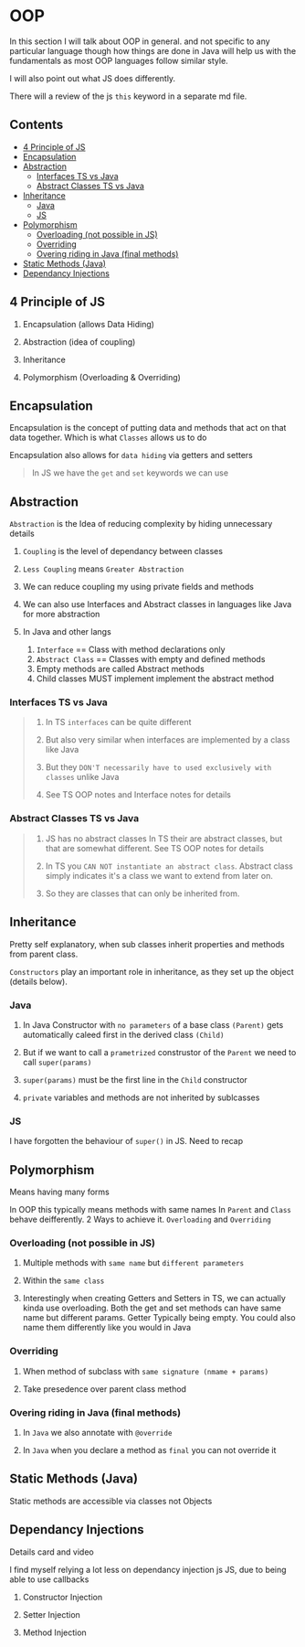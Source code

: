 # OOP

In this section I will talk about OOP in general. and not specific to any particular language though how things are done in Java will help us with the fundamentals as most OOP languages follow similar style.

I will also point out what JS does differently.

There will a review of the js `this` keyword in a separate md file.

## Contents

<!-- toc -->

- [4 Principle of JS](#4-principle-of-js)
- [Encapsulation](#encapsulation)
- [Abstraction](#abstraction)
  * [Interfaces TS vs Java](#interfaces-ts-vs-java)
  * [Abstract Classes TS vs Java](#abstract-classes-ts-vs-java)
- [Inheritance](#inheritance)
  * [Java](#java)
  * [JS](#js)
- [Polymorphism](#polymorphism)
  * [Overloading (not possible in JS)](#overloading-not-possible-in-js)
  * [Overriding](#overriding)
  * [Overing riding in Java (final methods)](#overing-riding-in-java-final-methods)
- [Static Methods (Java)](#static-methods-java)
- [Dependancy Injections](#dependancy-injections)

<!-- tocstop -->

## 4 Principle of JS

1. Encapsulation (allows Data Hiding)

2. Abstraction (idea of coupling)

3. Inheritance

4. Polymorphism (Overloading & Overriding)

## Encapsulation

Encapsulation is the concept of putting data and methods that act on that data together. Which is what `Classes` allows us to do

Encapsulation also allows for `data hiding` via getters and setters

> In JS we have the `get` and `set` keywords we can use

## Abstraction

`Abstraction` is the Idea of reducing complexity by hiding unnecessary details

1. `Coupling` is the level of dependancy between classes

2. `Less Coupling` means `Greater Abstraction`

3. We can reduce coupling my using private fields and methods

4. We can also use Interfaces and Abstract classes in languages like Java for more abstraction

5. In Java and other langs
   1. `Interface` == Class with method declarations only
   2. `Abstract Class` == Classes with empty and defined methods
   3. Empty methods are called Abstract methods
   4. Child classes MUST implement implement the abstract method

### Interfaces TS vs Java

> 1. In TS `interfaces` can be quite different
>
> 2. But also very similar when interfaces are implemented by a class like Java
>
> 3. But they `DON'T necessarily have to used exclusively with classes` unlike Java
>
> 4. See TS OOP notes and Interface notes for details

### Abstract Classes TS vs Java

> 1. JS has no abstract classes In TS their are abstract classes, but that are somewhat different. See TS OOP notes for details
>
> 2. In TS you `CAN NOT instantiate an abstract class`. Abstract class simply indicates it's a class we want to extend from later on.
>
> 3. So they are classes that can only be inherited from.

## Inheritance

Pretty self explanatory, when sub classes inherit properties and methods from parent class.

`Constructors` play an important role in inheritance, as they set up the object (details below).

### Java

1. In Java Constructor with `no parameters` of a base class `(Parent)` gets automatically caleed first in the derived class `(Child)`

2. But if we want to call a `prametrized` construstor of the `Parent` we need to call `super(params)`

3. `super(params)` must be the first line in the `Child` constructor

4. `private` variables and methods are not inherited by sublcasses

### JS

I have forgotten the behaviour of `super()` in JS. Need to recap

## Polymorphism

Means having many forms

In OOP this typically means methods with same names In `Parent` and `Class` behave deifferently. 2 Ways to achieve it. `Overloading` and `Overriding`

### Overloading (not possible in JS)

1. Multiple methods with `same name` but `different parameters`

2. Within the `same class`

3. Interestingly when creating Getters and Setters in TS, we can actually kinda use overloading. Both the get and set methods can have same name but different params. Getter Typically being empty. You could also name them differently like you would in Java

### Overriding

1. When method of subclass with `same signature (nmame + params)`

2. Take presedence over parent class method

### Overing riding in Java (final methods)

1. In `Java` we also annotate with `@override`

2. In `Java` when you declare a method as `final` you can not override it

## Static Methods (Java)

Static methods are accessible via classes not Objects

## Dependancy Injections

Details card and video

I find myself relying a lot less on dependancy injection js JS, due to being able to use callbacks

1. Constructor Injection

2. Setter Injection

3. Method Injection
